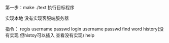 第一步：make
./text 执行目标程序

实现本地 没有实现客服端服务器

指令：
regis username passwd
login username passwd
find word
history(没有实现 但histoy可以插入 查看没有实现)
help